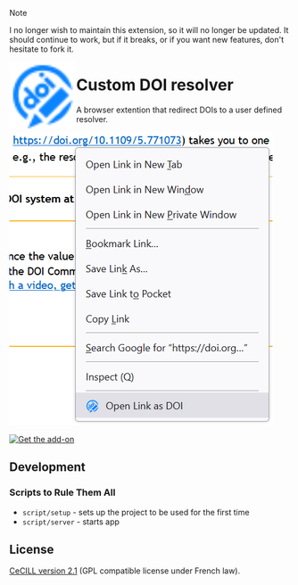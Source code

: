 <!--
SPDX-FileCopyrightText: 2022-2025 Benjamin Collet <benjamin.collet@protonmail.ch>

SPDX-License-Identifier: CECILL-2.1
-->

> [!NOTE]
> I no longer wish to maintain this extension, so it will no longer be updated.
> It should continue to work, but if it breaks, or if you want new features, don't hesitate to fork it.

<img style="vertical-align: middle;" src="src/icons/icon.svg" width="120" height="120" align="left">

# Custom DOI resolver <!-- [![REUSE status](https://api.reuse.software/badge/github.com/mrBen/custom-doi-resolver)](https://api.reuse.software/info/github.com/mrBen/custom-doi-resolver) -->

A browser extention that redirect DOIs to a user defined resolver.

![](src/screenshots/openlink.png)

<a href="https://addons.mozilla.org/firefox/addon/custom-doi-resolver">
  <img width="172" height="60" alt="Get the add-on" src="https://blog.mozilla.org/addons/files/2020/04/get-the-addon-fx-apr-2020.svg" />
</a>

## Development

### Scripts to Rule Them All

* `script/setup` - sets up the project to be used for the first time
* `script/server` - starts app

## License

[CeCILL version 2.1](https://cecill.info/licences/Licence_CeCILL_V2.1-en.html) (GPL compatible license under French law).
